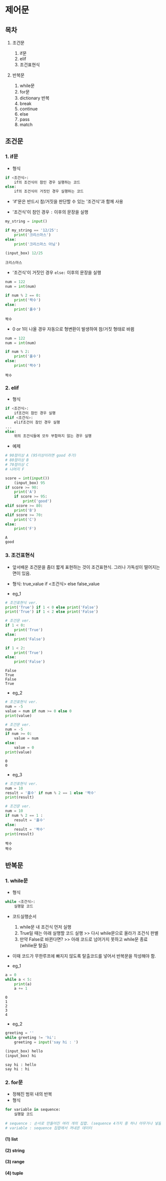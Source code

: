 # 제어문

## 목차

1. 조건문 
    1. if문
    2. elif
    3. 조건표현식

2. 반복문
    1. while문
    2. for문
    3. dictionary 반복
    4. break
    5. continue
    6. else
    7. pass
    8. match




## 조건문 

### 1. if문

- 형식

```python
if <조건식>: 
    if의 조건식이 참인 경우 실행하는 코드
else:
    if의 조건식이 거짓인 경우 실행하는 코드 
```

- 'if'문은 반드시 참/거짓을 판단할 수 있는 '조건식'과 함께 사용

- '조건식'이 참인 경우 `:` 이후의 문장을 실행
```python
my_string = input()

if my_string == '12/25':
    print('크리스마스')
else:
    print('크리스마스 아님')

(input_box) 12/25
```
```
크리스마스
```

- '조건식'이 거짓인 경우 `else:` 이후의 문장을 실행
```python
num = 122
num = int(num)

if num % 2 == 0:
    print('짝수')
else:
    print('홀수')
```
```
짝수
```

- 0 or 1이 나올 경우 자동으로 형변환이 발생하여 참/거짓 형태로 바뀜
```python
num = 122
num = int(num)

if num % 2:
    print('홀수')
else:
    print('짝수')
```
```
짝수
```

### 2. elif

- 형식
```python
if <조건식>:
    if조건이 참인 경우 실행
elif <조건식>:
    elif조건이 참인 경우 실행
...
else:
    위의 조건식들에 모두 부합하지 않는 경우 실행
```

- 예제
```python
# 90점이상 A (95이상이라면 good 추가)
# 80점이상 B
# 70점이상 C
# 나머지 F

score = int(input())
    (input_box) 95
if score >= 90:
    print('A')
    if score >= 95:
        print('good')
elif score >= 80:
    print('B')
elif score >= 70:
    print('C')
else:
    print('F')
```
```
A
good
```

### 3. 조건표현식
- 앞서배운 조건문을 좀더 짧게 표현하는 것이 조건표현식. 그러나 가독성이 떨어지는 면이 있음. 
- 형식: true_value if <조건식> else false_value

- eg_1

```python
# 조건표현식 ver.
print('True') if 1 < 0 else print('False')
print('True') if 1 < 2 else print('False')

# 조건문 ver.
if 1 < 0:
    print('True')
else:
    print('False')

if 1 < 2:
    print('True')
else:
    print('False')
```
```
False
True
False
True
```

- eg_2

```python
# 조건표현식 ver.
num = -5
value = num if num >= 0 else 0
print(value)

# 조건문 ver. 
num = -5
if num >= 0:
    value = num
else:
    value = 0
print(value)
```
```
0
0
```

- eg_3
```python
# 조건표현식 ver.
num = 10
result = '홀수' if num % 2 == 1 else '짝수'
print(result)

# 조건문 ver. 
num = 10
if num % 2 == 1 : 
    result = '홀수'
else:
    result = '짝수'
print(result)
```
```
짝수
짝수
```

## 반복문

### 1. while문

- 형식
```python
while <조건식>:
    실행할 코드 
```    
- 코드실행순서
    1. while문 내 조건식 먼저 실행 
    2. True일 때는 아래 실행할 코드 실행 >> 다시 while문으로 올라가 조건식 판별 
    3. 만약 False로 바뀐다면? >> 아래 코드로 넘어가지 못하고 while문 종료 (whilie문 탈출)
- 이때 코드가 무한루프에 빠지지 않도록 탈출코드를 넣어서 반복문을 작성해야 함. 

- eg_1

```Python
a = 0
while a < 5:
    print(a)
    a += 1
```
```
0
1
2
3
4
```

- eg_2
```python
greeting = ''
while greeting != 'hi':
    greeting = input('say hi : ')

(input_box) hello
(input_box) hi
```
```
say hi : hello
say hi : hi
```


### 2. for문
- 정해진 범위 내의 반복
- 형식
```python
for variable in sequence:
    실행할 코드 
    
# sequence : 순서로 만들어진 여러 개의 집합. (sequence 4가지 중 하나 아무거나 넣을 수 있음)
# variable : sequence 집합에서 꺼내온 데이터
```

#### (1) list
#### (2) string
#### (3) range
#### (4) tuple